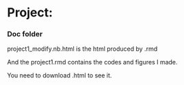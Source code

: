 # Project: 
### Doc folder

project1_modify.nb.html is the html produced by .rmd

And the project1.rmd contains the codes and figures I made.

You need to download .html to see it.
